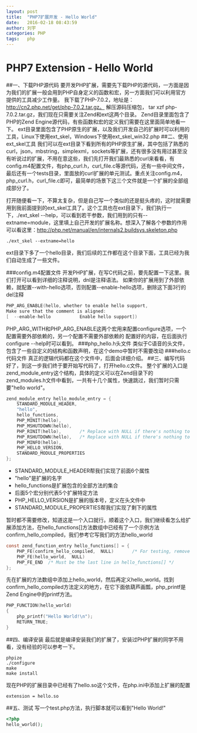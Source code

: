 ```yaml
---
layout: post
title:  "PHP7扩展开发 - Hello World"
date:   2016-02-18 08:43:59
author: 刘宇
categories: PHP
tags:	php
---
```

# PHP7 Extension - Hello World
##一、下载PHP源代码
要开发PHP扩展，需要先下载PHP的源代码，一方面是因为我们的扩展一般会用到PHP自身定义的函数和宏，另一方面我们可以利用官方提供的工具减少工作量。
我下载了PHP-7.0.2，地址是：http://cn2.php.net/get/php-7.0.2.tar.gz。
解压源码压缩包， tar xzf php-7.0.2.tar.gz，我们现在只需要关注Zend和ext这两个目录。
Zend目录里面包含了PHP的Zend Engine源代码，有些函数和宏的定义我们需要在这里面简单地看一下。
ext目录里面包含了PHP原生的扩展，以及我们开发自己的扩展时可以利用的工具，Linux下使用ext_skel，Windows下使用ext_skel_win32.php
##二、使用ext_skel工具
我们可以在ext目录下看到所有的PHP原生扩展，其中包括了熟悉的curl，json，mbstring，simplexml，sockets等扩展，还有很多没有用过甚至没有听说过的扩展，不用在意这些，我们先打开我们最熟悉的curl来看看，有config.m4配置文件，有php_curl.h，curl_file.c等源代码，还有一些中间文件，最后还有一个tests目录，里面放的curl扩展的单元测试。重点关注config.m4，php_curl.h，curl_file.c即可，最简单的场景下这三个文件就是一个扩展的全部组成部分了。

打开随便看一下，不算太复杂，但是自己写一个类似的还是挺头疼的，这时就需要用到我前面提到的ext_skel工具了。这个工具也在ext目录下，我们执行一下，./ext_skel --help，可以看到若干参数，我们用到的只有--extname=module，这里填上自己开发的扩展名称。想深入了解各个参数的作用可以看这里：http://php.net/manual/en/internals2.buildsys.skeleton.php
```shell
./ext_skel --extname=hello
```
ext目录下多了一个hello目录，我们后续的工作都在这个目录下面，工具已经为我们自动生成了一些文件。

###config.m4配置文件
开发PHP扩展，在写C代码之前，要先配置一下这里。我们打开可以看到详细的注释说明，dnl是注释语法。
如果你的扩展用到了外部依赖，就配置--with-hello选项，否则配置--enable-hello选项，删除这下面3行的del注释
```C
PHP_ARG_ENABLE(hello, whether to enable hello support,
Make sure that the comment is aligned:
[  --enable-hello           Enable hello support])
```
PHP_ARG_WITH和PHP_ARG_ENABLE这两个宏用来配置configure选项，一个配置需要外部依赖的，另一个配置不需要外部依赖的
配置好的内容，在后面执行configure --help时可以看到。
###php_hello.h头文件
类似于C语音的头文件，包含了一些自定义的结构和函数声明，在这个demo中暂时不需要改动
###hello.c代码文件
真正的逻辑代码都在这个文件中，后面会详细介绍。
##三、编写代码
好了，到这一步我们终于要开始写代码了，打开hello.c文件。
整个扩展的入口是zend_module_entry这个结构，具体的定义可以在Zend目录下的zend_modules.h文件中看到，一共有十几个属性，快速跳过，我们暂时只需要"hello world"。
```C
zend_module_entry hello_module_entry = {
    STANDARD_MODULE_HEADER,
    "hello",
    hello_functions,
    PHP_MINIT(hello),
    PHP_MSHUTDOWN(hello),
    PHP_RINIT(hello),       /* Replace with NULL if there's nothing to do at request start */
    PHP_RSHUTDOWN(hello),   /* Replace with NULL if there's nothing to do at request end */
    PHP_MINFO(hello),
    PHP_HELLO_VERSION,
    STANDARD_MODULE_PROPERTIES
};
```
* STANDARD_MODULE_HEADER帮我们实现了前面6个属性
* "hello"是扩展的名字
* hello_functions是扩展包含的全部方法的集合
* 后面5个宏分别代表5个扩展特定方法
* PHP_HELLO_VERSION是扩展的版本号，定义在头文件中
* STANDARD_MODULE_PROPERTIES帮我们实现了剩下的属性

暂时都不需要修改，知道这是一个入口就行。顺着这个入口，我们继续看怎么给扩展添加方法，在hello_functions[]方法数组中已经有了一个示例方法confirm_hello_compiled，我们参考它写我们的方法hello_world
```C
const zend_function_entry hello_functions[] = {
    PHP_FE(confirm_hello_compiled,  NULL)       /* For testing, remove later. */
    PHP_FE(hello_world,  NULL)
    PHP_FE_END  /* Must be the last line in hello_functions[] */
};
```
先在扩展的方法数组中添加上hello_world，然后再定义hello_world。找到confirm_hello_compiled方法定义的地方，在它下面依葫芦画瓢，php_printf是Zend Engine中的printf方法。
```C
PHP_FUNCTION(hello_world)
{
    php_printf("Hello World!\n");
    RETURN_TRUE;
}
```
##四、编译安装
最后就是编译安装我们的扩展了，安装过PHP扩展的同学不用看，没有经验的可以参考一下。
```Shell
phpize
./configure
make
make install
```
现在PHP的扩展目录中已经有了hello.so这个文件，在php.ini中添加上扩展的配置
```
extension = hello.so
```
##五、测试
写一个test.php方法，执行脚本就可以看到"Hello World!"
```php
<?php
hello_world();
```
